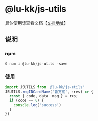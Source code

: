 # @lu-kk/js-utils
具体使用请查看文档【[文档地址](http://jintingyo.com/web/js-utils/)】
## 说明

### npm

```javascript
$ npm i @lu-kk/js-utils -save
```
### 使用

```javascript
import JSUTILS from '@lu-kk/js-utils'
JSUTILS.regIDCardName('鲁宽宽', (res) => {
  const { code, data, msg } = res;
  if (code == 0) {
    console.log('success')
  }
})
```